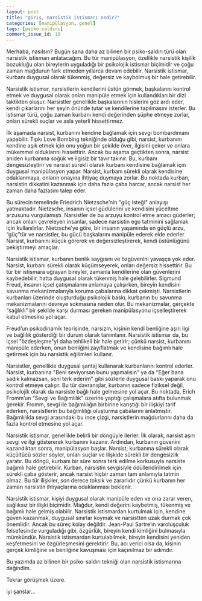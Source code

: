 ```yaml
---
layout: post
title: "giriş, narsistik istismarı nedir?"
categories: [manipülasyon, genel]
tags: [psiko-saldırı]
comment_issue_id: 13
---
```


Merhaba, nasılsın? Bugün sana daha az bilinen bir psiko-saldırı türü olan narsistik istismarı anlatacağım. Bu tür manipülasyon, özellikle narsistik kişilik bozukluğu olan bireylerin uyguladığı bir psikolojik istismar biçimidir ve çoğu zaman mağdurun fark etmeden yıllarca devam edebilir. Narsistik istismar, kurbanı duygusal olarak tükenmiş, değersiz ve kaybolmuş bir hale getirebilir.

Narsistik istismar, narsistlerin kendilerini üstün görmek, başkalarını kontrol etmek ve duygusal olarak onları manipüle etmek için kullandıkları bir dizi taktikten oluşur. Narsistler genellikle başkalarının hislerini göz ardı eder, kendi çıkarlarını her şeyin önünde tutar ve kendilerine tapılmasını isterler. Bu istismar türü, çoğu zaman kurbanı kendi değerinden şüphe etmeye zorlar, onları sürekli suçlar ve asla yeterli hissettirmez.

İlk aşamada narsist, kurbanını kendine bağlamak için sevgi bombardımanı yapabilir. Tıpkı Love Bombing tekniğinde olduğu gibi, narsist, kurbanını kendine aşık etmek için onu yoğun bir şekilde över, ilgisini çeker ve onlara mükemmel olduklarını hissettirir. Ancak bu aşama geçtikten sonra, narsist aniden kurbanına soğuk ve ilgisiz bir tavır takınır. Bu, kurbanı dengesizleştirir ve narsist sürekli olarak kurbanı kendisine bağlamak için duygusal manipülasyon yapar. Narsist, kurbanı sürekli olarak kendisine odaklanmaya, onların onayına ihtiyaç duymaya zorlar. Bu noktada kurban, narsistin dikkatini kazanmak için daha fazla çaba harcar, ancak narsist her zaman daha fazlasını talep eder.

Bu sürecin temelinde Friedrich Nietzsche’nin "güç isteği" anlayışı yatmaktadır. Nietzsche, insanın içsel güdülerini ve kendisini yüceltme arzusunu vurgulamıştı. Narsistler de bu arzuyu kontrol etme amacı güderler; ancak onları çevreleyen insanlar, sadece narsistin ego tatminini sağlamak için kullanılırlar. Nietzsche’ye göre, bir insanın yaşamında en güçlü arzu, “güç”tür ve narsistler, bu gücü başkalarını manipüle ederek elde ederler. Narsist, kurbanını küçük görerek ve değersizleştirerek, kendi üstünlüğünü pekiştirmeyi amaçlar.

Narsistik istismar, kurbanın benlik saygısını ve özgüvenini yavaşça yok eder. Narsist, kurbanı sürekli olarak küçümseyerek, onları değersiz hissettirir. Bu tür bir istismara uğrayan bireyler, zamanla kendilerine olan güvenlerini kaybedebilir, hatta duygusal olarak tükenmiş hale gelebilirler. Sigmund Freud, insanın içsel çatışmalarını anlamaya çalışırken, bireyin kendisini savunma mekanizmalarıyla koruma çabalarına dikkat çekmişti. Narsistlerin kurbanları üzerinde oluşturduğu psikolojik baskı, kurbanın bu savunma mekanizmalarını devreye sokmasına neden olur. Bu mekanizmalar, gerçekte “sağlıklı” bir şekilde karşı durması gereken manipülasyonu içselleştirerek kabul etmesine yol açar.

Freud’un psikodinamik teorisinde, narsizm, kişinin kendi benliğine aşırı ilgi ve bağlılık gösterdiği bir durum olarak tanımlanır. Narsistik istismar da, bu içsel "özdeşleşme"yi daha tehlikeli bir hale getirir; çünkü narsist, kurbanını manipüle ederken, onun benliğini zayıflatmak ve kendisine bağımlı hale getirmek için bu narsistik eğilimleri kullanır.

Narsistler, genellikle duygusal şantaj kullanarak kurbanlarını kontrol ederler. Narsist, kurbanına "Beni seviyorsan bunu yapmalısın" ya da "Eğer bana sadık kalmazsan, seni terk ederim" gibi sözlerle duygusal baskı yaparak onu kontrol etmeye çalışır. Bu tür davranışlar, kurbanın sadece fiziksel değil, psikolojik olarak da narsiste bağlı hale gelmesine yol açar. Bu noktada, Erich Fromm’un "Sevgi ve Bağımlılık" üzerine yaptığı çalışmalara atıfta bulunmak gerekir. Fromm, sevgi ile bağımlılığın birbirine karıştığı bir ilişkiyi tarif ederken, narsistlerin bu bağımlılığı oluşturma çabalarını anlatmıştır. Bağımlılıkla sevgi arasındaki bu ince çizgi, narsistlerin mağdurlarını daha da fazla kontrol etmesine yol açar.

Narsistik istismar, genellikle belirli bir döngüyle ilerler. İlk olarak, narsist aşırı sevgi ve ilgi göstererek kurbanını kazanır. Ardından, kurbanın güvenini kazandıktan sonra, manipülasyon başlar. Narsist, kurbanına sürekli olarak küçültücü sözler söyler, onları suçlar ve ilişkide sürekli bir dengesizlik yaratır. Bu döngü, kurbanı bir süre sonra terk edilme korkusuyla narsiste bağımlı hale getirebilir. Kurban, narsistin sevgisiyle ödüllendirilmek için sürekli çaba gösterir, ancak narsist hiçbir zaman tam anlamıyla tatmin olmaz. Bu tür ilişkiler, son derece toksik ve zararlıdır çünkü kurbanın her zaman narsistin ihtiyaçlarına odaklanması beklenir.

Narsistik istismar, kişiyi duygusal olarak manipüle eden ve ona zarar veren, sağlıksız bir ilişki biçimidir. Mağdur, kendi değerini kaybetmiş, tükenmiş ve bağımlı hale gelmiş olabilir. Narsistik istismardan kurtulmak için, kendine güven kazanmak, duygusal sınırlar koymak ve narsistten uzak durmak çok önemlidir. Ancak bu süreç kolay değildir. Jean-Paul Sartre’ın varoluşçuluk felsefesinde vurguladığı gibi, özgürlük, bireyin kendi kimliğini bulmasıyla mümkündür. Narsistik istismardan kurtulabilmek, bireyin kendisini yeniden keşfetmesini ve özgürleşmesini gerektirir. Bu, acı verici olsa da, kişinin gerçek kimliğine ve benliğine kavuşması için kaçınılmaz bir adımdır.

Bu yazımda az bilinen bir psiko-saldırı tekniği olan narsistik istismarına değindim.

Tekrar görüşmek üzere.

iyi şanslar...

